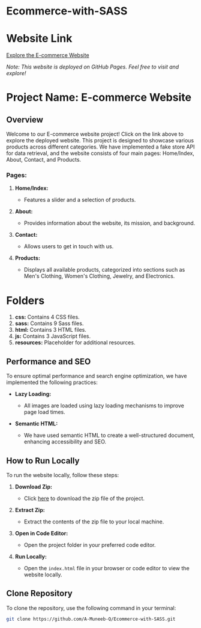 # Ecommerce-with-SASS

# Website Link
[Explore the E-commerce Website](https://a-muneeb-q.github.io/Ecommerce-with-SASS/)

*Note: This website is deployed on GitHub Pages. Feel free to visit and explore!*

# Project Name: E-commerce Website

## Overview
Welcome to our E-commerce website project! Click on the link above to explore the deployed website. This project is designed to showcase various products across different categories. We have implemented a fake store API for data retrieval, and the website consists of four main pages: Home/Index, About, Contact, and Products.

### Pages:
1. **Home/Index:**
   - Features a slider and a selection of products.

2. **About:**
   - Provides information about the website, its mission, and background.

3. **Contact:**
   - Allows users to get in touch with us.

4. **Products:**
   - Displays all available products, categorized into sections such as Men's Clothing, Women's Clothing, Jewelry, and Electronics.

# Folders
1. **css:** Contains 4 CSS files.
2. **sass:** Contains 9 Sass files.
3. **html:** Contains 3 HTML files.
4. **js:** Contains 3 JavaScript files.
5. **resources:** Placeholder for additional resources.



## Performance and SEO
To ensure optimal performance and search engine optimization, we have implemented the following practices:

- **Lazy Loading:**
  - All images are loaded using lazy loading mechanisms to improve page load times.

- **Semantic HTML:**
  - We have used semantic HTML to create a well-structured document, enhancing accessibility and SEO.

## How to Run Locally
To run the website locally, follow these steps:

1. **Download Zip:**
   - Click [here](https://github.com/A-Muneeb-Q/Ecommerce-with-SASS/archive/refs/heads/main.zip) to download the zip file of the project.

2. **Extract Zip:**
   - Extract the contents of the zip file to your local machine.

3. **Open in Code Editor:**
   - Open the project folder in your preferred code editor.

4. **Run Locally:**
   - Open the `index.html` file in your browser or code editor to view the website locally.

## Clone Repository
To clone the repository, use the following command in your terminal:

```bash
git clone https://github.com/A-Muneeb-Q/Ecommerce-with-SASS.git

